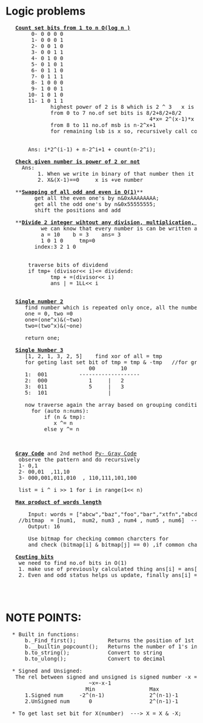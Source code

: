 # Logic problems
   
   <pre>
   <b><a href="https://github.com/teja963/DSA_All_Models/blob/master/Bit%20Manipulation/4.%20count%20set%20bits%20from%201%20to%20n.cpp">Count set bits from 1 to n O(log n )</a></b>
	    0- 0 0 0 0
	    1- 0 0 0 1
	    2- 0 0 1 0
	    3- 0 0 1 1
	    4- 0 1 0 0 
	    5- 0 1 0 1 
	    6- 0 1 1 0 
	    7- 0 1 1 1
	    8- 1 0 0 0 
	    9- 1 0 0 1 
	   10- 1 0 1 0
	   11- 1 0 1 1
		      highest power of 2 is 8 which is 2 ^ 3   x is 3
		      from 0 to 7 no.of set bits is 8/2+8/2+8/2
		                                     4*x= 2^(x-1)*x       pattern bits counting
		      from 8 to 11 no.of msb is n-2^x+1                   msg bits counting
		      for remaining lsb is x so, recursively call countsetbits(n-2^x)    recursively dng process
	  
 
       Ans: i*2^(i-1) + n-2^i+1 + count(n-2^i); 
     
   <b><a href="https://github.com/teja963/DSA_All_Models/blob/master/Bit%20Manipulation/5.%20find%20whether%20no%20is%20power%20of%202.cpp">Check given number is power of 2 or not</a></b>
     Ans: 
          1. When we write in binary of that number then it contain only one 1
          2. X&(X-1)==0     x is +ve number
  
   **<b><a href="https://github.com/teja963/DSA_All_Models/blob/master/Bit%20Manipulation/9.%20Swap%20all%20even%20and%20odd%20bits.cpp">Swapping of all odd and even in O(1)</a></b>**
         get all the even one's by n&0xAAAAAAAA;
         get all the odd one's by n&0x55555555;
         shift the positions and add
    
   **<b><a href="https://github.com/teja963/DSA_All_Models/blob/master/Bit%20Manipulation/8.%20divide%202%20integers%20wihtout%20mul%20div%20modoperation.cpp">Divide 2 integer wihtout any division, multiplication, mod O(log a)</a></b>**
	       we can know that every number is can be written as power of 2
	       a = 10    b = 3    ans= 3
	       1 0 1 0     tmp=0
         index:3 2 1 0                                            3*X<= 10 
                                                                  3*2<=10 crct     ans+=2;
                                                                  6+ 3*1<=10 crct     ans+=1;
       traverse bits of dividend
       if tmp+ (divisor<< i)<= dividend: 
              tmp + =(divisor<< i)
              ans | = 1LL<< i                                   
                
                
   <b><a href="https://github.com/teja963/DSA_All_Models/blob/master/Bit%20Manipulation/11.%20single%20number%202.cpp">Single number 2</a></b>
      find number which is repeated only once, all the numbers repeated 3
      one = 0, two =0
      one=(one^x)&(~two)
      two=(two^x)&(~one)
     
      return one;
      
   <b><a href="https://github.com/teja963/DSA-and-MYSQL/blob/master/Bit%20Manipulation/12.%20Single%20Number%203.cpp">Single Number 3</a></b>
      [1, 2, 1, 3, 2, 5]    find xor of all = tmp
      for geting last set bit of tmp = tmp & -tmp   //for grouping purpose (01)
                          00        10
      1:  001          -------------------
      2:  000             1     |   2
      3:  011             5     |   3
      5:  101                   |
      
      now traverse again the array based on grouping condition split(tmp & n)
        for (auto n:nums):
            if (n & tmp):
               x ^= n
            else y ^= n
            
        
      
   <b><a href="https://github.com/teja963/DSA-and-MYSQL/blob/master/Bit%20Manipulation/Gray%20Code/12.%20Gray%20Code.cpp">Gray Code</a></b> and 2nd method <a href="https://github.com/teja963/DSA-and-MYSQL/blob/master/Bit%20Manipulation/Gray%20Code/12.%20Gray%20Code.py">Py- Gray Code</a></b>
    observe the pattern and do recursively
    1- 0,1
    2- 00,01  ,11,10
    3- 000,001,011,010  , 110,111,101,100
    
    list = i ^ i >> 1 for i in range(1<< n)
    
   <b><a href="https://github.com/teja963/DSA-and-MYSQL/blob/master/Bit%20Manipulation/13.%20Maximum%20product%20of%20words%20length.cpp">Max product of words length</a></b>
      
       Input: words = ["abcw","baz","foo","bar","xtfn","abcdef"]
	//bitmap  = [num1,  num2, num3 , num4 , num5 , num6]  -- val |= (1<<(ch-'a'))
       Output: 16
     
       Use bitmap for checking common charcters for 
       and check (bitmap[i] & bitmap[j] == 0) ,if common characters present it won't be zero
       
   <b><a href="https://github.com/teja963/Advanced-DSA/blob/master/Bit%20Manipulation/14.%20Counting%20Bits.cpp">Couting bits</a></b>
   	we need to find no.of bits in O(1)
   	1. make use of previously calculated thing ans[i] = ans[i / 2]
   	2. Even and odd status helps us update, finally ans[i] = ans[i / 2] + i % 2
   	
   
   </pre>
  
    
# NOTE POINTS:
  
  <pre>
  * Built in functions:
      b._Find_first();          Returns the position of 1st set bit
      b.__builtin_popcount();   Returns the number of 1's in that number
      b.to_string();            Convert to string
      b.to_ulong();             Convert to decimal
     
  * Signed and Unsigned:
   The rel between signed and unsigned is signed number -x = Unsigned number 2^n - x
                          ~x=-x-1
                         Min                 Max       
      1.Signed num     -2^(n-1)              2^(n-1)-1
      2.UnSigned num      0                  2^(n-1)-1
      
  * To get last set bit for X(number)  ---> X = X & -X;
    
   </pre>
  
  
  
  
  
